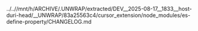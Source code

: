 ../..//mnt/h/ARCHIVE/.UNWRAP/extracted/DEV__2025-08-17__1833__host-duri-head/__UNWRAP/83a25563c4/cursor_extension/node_modules/es-define-property/CHANGELOG.md